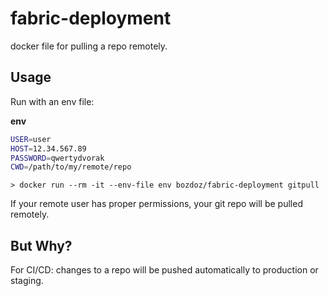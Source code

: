 # fabric-deployment

docker file for pulling a repo remotely.

## Usage

Run with an env file: 

**env**
```bash
USER=user
HOST=12.34.567.89
PASSWORD=qwertydvorak
CWD=/path/to/my/remote/repo
```

`> docker run --rm -it --env-file env bozdoz/fabric-deployment gitpull`

If your remote user has proper permissions, your git repo will be pulled remotely.

## But Why?

For CI/CD: changes to a repo will be pushed automatically to production or staging.
